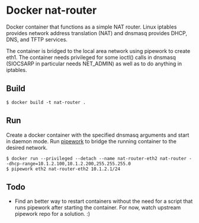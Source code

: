 Docker nat-router
=================

Docker container that functions as a simple NAT router.  Linux iptables provides network address translation (NAT) and dnsmasq provides DHCP, DNS, and TFTP services.

The container is bridged to the local area network using pipework to create eth1.  The container needs privileged for some ioctl() calls in dnsmasq (SIOCSARP in particular needs NET_ADMIN) as well as to do anything in iptables.

Build
-----

    $ docker build -t nat-router .

Run
---

Create a docker container with the specified dnsmasq arguments and start in daemon mode.  Run [pipework](https://github.com/jpetazzo/pipework) to bridge the running container to the desired network.

    $ docker run --privileged --detach --name nat-router-eth2 nat-router --dhcp-range=10.1.2.100,10.1.2.200,255.255.255.0
    $ pipework eth2 nat-router-eth2 10.1.2.1/24

Todo
----

* Find an better way to restart containers without the need for a script that runs pipework after starting the container.  For now, watch upstream pipework repo for a solution. :)
